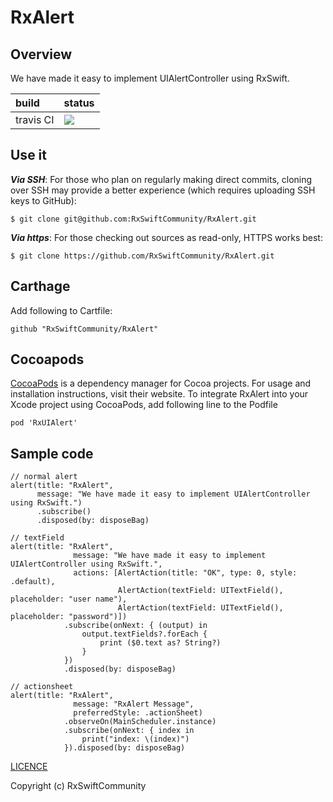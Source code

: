 # RxAlert

## Overview

We have made it easy to implement UIAlertController using RxSwift.


|build|status|
|:-------|:---|
|travis CI|[![](https://travis-ci.org/RxSwiftCommunity/RxAlert.svg?branch=master)](https://travis-ci.org/RxSwiftCommunity/RxAlert)|


## Use it

***Via SSH***: For those who plan on regularly making direct commits, cloning over SSH may provide a better experience (which requires uploading SSH keys to GitHub):

```
$ git clone git@github.com:RxSwiftCommunity/RxAlert.git
```
***Via https***: For those checking out sources as read-only, HTTPS works best:

```
$ git clone https://github.com/RxSwiftCommunity/RxAlert.git
```

## Carthage

Add following to Cartfile:

```
github "RxSwiftCommunity/RxAlert"
```

## Cocoapods

[CocoaPods](https://cocoapods.org/) is a dependency manager for Cocoa projects. For usage and installation instructions, visit their website. To integrate RxAlert into your Xcode project using CocoaPods, add following line to the Podfile

```
pod 'RxUIAlert'
```

## Sample code

```
// normal alert
alert(title: "RxAlert",
      message: "We have made it easy to implement UIAlertController using RxSwift.")
      .subscribe()
      .disposed(by: disposeBag)

// textField
alert(title: "RxAlert",
              message: "We have made it easy to implement UIAlertController using RxSwift.",
              actions: [AlertAction(title: "OK", type: 0, style: .default),
                        AlertAction(textField: UITextField(), placeholder: "user name"),
                        AlertAction(textField: UITextField(), placeholder: "password")])
            .subscribe(onNext: { (output) in
                output.textFields?.forEach {
                    print ($0.text as? String?)
                }
            })
            .disposed(by: disposeBag)

// actionsheet
alert(title: "RxAlert",
              message: "RxAlert Message",
              preferredStyle: .actionSheet)
            .observeOn(MainScheduler.instance)
            .subscribe(onNext: { index in
                print("index: \(index)")
            }).disposed(by: disposeBag)

```

[LICENCE](https://github.com/RxSwiftCommunity/RxAlert/blob/master/LICENSE)

Copyright (c) RxSwiftCommunity
